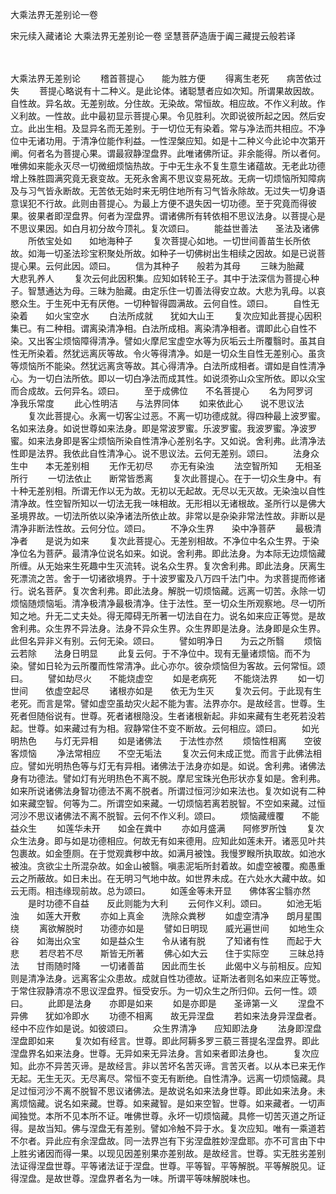 大乘法界无差别论一卷


宋元续入藏诸论
大乘法界无差别论一卷
坚慧菩萨造唐于阗三藏提云般若译


　　

大乘法界无差别论
　　稽首菩提心　　能为胜方便
　　得离生老死　　病苦依过失
　　菩提心略说有十二种义。是此论体。诸聪慧者应如次知。所谓果故因故。自性故。异名故。无差别故。分住故。无染故。常恒故。相应故。不作义利故。作义利故。一性故。此中最初显示菩提心果。令见胜利。次即说彼所起之因。然后安立。此出生相。及显异名而无差别。于一切位无有染着。常与净法而共相应。不净位中无诸功用。于清净位能作利益。一性涅槃应知。如是十二种义今此论中次第开阐。何者名为菩提心果。谓最寂静涅盘界。此唯诸佛所证。非余能得。所以者何。唯佛如来能永灭尽一切微细烦恼热故。于中无生永不复生意生诸蕴故。无老此功德增上殊胜圆满究竟无衰变故。无死永舍离不思议变易死故。无病一切烦恼所知障病及与习气皆永断故。无苦依无始时来无明住地所有习气皆永除故。无过失一切身语意误犯不行故。此则由菩提心。为最上方便不退失因一切功德。至于究竟而得彼果。彼果者即涅盘界。何者为涅盘界。谓诸佛所有转依相不思议法身。以菩提心是不思议果因。如白月初分故今顶礼。复次颂曰。
　　能益世善法　　圣法及诸佛
　　所依宝处如　　如地海种子
　　复次菩提心如地。一切世间善苗生长所依故。如海一切圣法珍宝积聚处所故。如种子一切佛树出生相续之因故。如是已说菩提心果。云何此因。颂曰。
　　信为其种子　　般若为其母
　　三昧为胎藏　　大悲乳养人
　　复次云何此因积集。应知如转轮王子。其中于法深信为菩提心种子。智慧通达为母。三昧为胎藏。由定乐住一切善法得安立故。大悲为乳母。以哀愍众生。于生死中无有厌倦。一切种智得圆满故。云何自性。颂曰。
　　自性无染着　　如火宝空水
　　白法所成就　　犹如大山王
　　复次应知此菩提心因积集已。有二种相。谓离染清净相。白法所成相。离染清净相者。谓即此心自性不染。又出客尘烦恼障得清净。譬如火摩尼宝虚空水等为灰垢云土所覆翳时。虽其自性无所染着。然犹远离灰等故。令火等得清净。如是一切众生自性无差别心。虽贪等烦恼所不能染。然犹远离贪等故。其心得清净。白法所成相者。谓如是自性清净心。为一切白法所依。即以一切白净法而成其性。如说须弥山众宝所依。即以众宝而合成故。云何异名。颂曰。
　　至于成佛位　　不名菩提心
　　名为阿罗诃　　净我乐常度
　　此心性明洁　　与法界同体
　　如来依此心　　说不思议法
　　复次此菩提心。永离一切客尘过恶。不离一切功德成就。得四种最上波罗蜜。名如来法身。如说世尊如来法身。即是常波罗蜜。乐波罗蜜。我波罗蜜。净波罗蜜。如来法身即是客尘烦恼所染自性清净心差别名字。又如说。舍利弗。此清净法性即是法界。我依此自性清净心。说不思议法。云何无差别。颂曰。
　　法身众生中　　本无差别相
　　无作无初尽　　亦无有染浊
　　法空智所知　　无相圣所行
　　一切法依止　　断常皆悉离
　　复次此菩提心。在于一切众生身中。有十种无差别相。所谓无作以无为故。无初以无起故。无尽以无灭故。无染浊以自性清净故。性空智所知以一切法无我一味相故。无形相以无诸根故。圣所行以是佛大圣境界故。一切法所依以染净诸法所依止故。非常以是杂染非常法性故。非断以是清净非断法性故。云何分位。颂曰。
　　不净众生界　　染中净菩萨
　　最极清净者　　是说为如来
　　复次此菩提心。无差别相故。不净位中名众生界。于染净位名为菩萨。最清净位说名如来。如说。舍利弗。即此法身。为本际无边烦恼藏所缠。从无始来生死趣中生灭流转。说名众生界。复次舍利弗。即此法身。厌离生死漂流之苦。舍于一切诸欲境界。于十波罗蜜及八万四千法门中。为求菩提而修诸行。说名菩萨。复次舍利弗。即此法身。解脱一切烦恼藏。远离一切苦。永除一切烦恼随烦恼垢。清净极清净最极清净。住于法性。至一切众生所观察地。尽一切所知之地。升无二丈夫处。得无障碍无所著一切法自在力。说名如来应正等觉。是故舍利弗。众生界不异法身。法身不异众生界。众生界即是法身。法身即是众生界。此但名异非义有别。云何无染。颂曰。
　　譬如明净日　　为云之所翳
　　烦恼云若除　　法身日明显
　　此复云何。于不净位中。现有无量诸烦恼。而不为染。譬如日轮为云所覆而性常清净。此心亦尔。彼杂烦恼但为客故。云何常恒。颂曰。
　　譬如劫尽火　　不能烧虚空
　　如是老病死　　不能烧法界
　　如一切世间　　依虚空起尽
　　诸根亦如是　　依无为生灭
　　复次云何。于此现有生老死。而言是常。譬如虚空虽劫灾火起不能为害。法界亦尔。是故经言。世尊。生死者但随俗说有。世尊。死者诸根隐没。生者诸根新起。非如来藏有生老死若没若起。世尊。如来藏过有为相。寂静常住不变不断故。云何相应。颂曰。
　　如光明热色　　与灯无异相
　　如是诸佛法　　于法性亦然
　　烦恼性相离　　空彼客烦恼
　　净法常相应　　不空无垢法
　　复次云何未成正觉。而言于此佛法相应。譬如光明热色等与灯无有异相。诸佛法于法身亦如是。如说。舍利弗。诸佛法身有功德法。譬如灯有光明热色不离不脱。摩尼宝珠光色形状亦复如是。舍利弗。如来所说诸佛法身智功德法不离不脱者。所谓过恒河沙如来法也。复次如说有二种如来藏空智。何等为二。所谓空如来藏。一切烦恼若离若脱智。不空如来藏。过恒河沙不思议诸佛法不离不脱智。云何不作义利。颂曰。
　　烦恼藏缠覆　　不能益众生
　　如莲华未开　　如金在粪中
　　亦如月盛满　　阿修罗所蚀
　　复次众生法身。即与如是功德相应。何故无有如来德用。应知此如莲未开。诸恶见叶共包裹故。如金堕厕。在于觉观粪秽中故。如满月被蚀。我慢罗睺所执取故。如池水被浊。贪欲尘土所混杂故。如金山被翳。嗔恚泥垢所封着故。如虚空被覆。痴愚重云之所蔽故。如日未出。在无明习气地中故。如世界未成。在六处水大藏中故。如云无雨。相违缘现前故。总为颂曰。
　　如莲金等未开显　　佛体客尘翳亦然
　　是时功德不自益　　反此则能为大利
　　云何作义利。颂曰。
　　如池无垢浊　　如莲大开敷
　　亦如上真金　　洗除众粪秽
　　如虚空清净　　朗月星围绕
　　离欲解脱时　　功德亦如是
　　譬如日明现　　威光遍世间
　　如地生众谷　　如海出众宝
　　如是益众生　　令从诸有脱
　　了知诸有性　　而起于大悲
　　若尽若不尽　　斯皆无所著
　　佛心如大云　　住于实际空
　　三昧总持法　　甘雨随时降
　　一切诸善苗　　因此而生长
　　此偈中义与前相反。应知则是清净法身。远离客尘众患故。成就自性功德故。证斯法者则名如来应正等觉。于常住寂静清凉不思议涅盘界。恒受安乐。为一切众生之所归仰。云何一性。颂曰。
　　此即是法身　　亦即是如来
　　如是亦即是　　圣谛第一义
　　涅盘不异佛　　犹如冷即水
　　功德不相离　　故无异涅盘
　　若如来法身异涅盘者。经中不应作如是说。如彼颂曰。
　　众生界清净　　应知即法身
　　法身即涅盘　　涅盘即如来
　　复次如有经言。世尊。即此阿耨多罗三藐三菩提名涅盘界。即此涅盘界名如来法身。世尊。无异如来无异法身。言如来者即法身也。
　　复次应知。此亦不异苦灭谛。是故经言。非以苦坏名苦灭谛。言苦灭者。以从本已来无作无起。无生无灭。无尽离尽。常恒不变无有断绝。自性清净。远离一切烦恼藏。具足过恒河沙不离不脱智不思议诸佛法。是故说名如来法身世尊。即此如来法身。未离烦恼藏。说名如来藏。世尊。如来藏智。是如来空智。世尊。如来藏者。一切声闻独觉。本所不见本所不证。唯佛世尊。永坏一切烦恼藏。具修一切苦灭道之所证得。是故当知。佛与涅盘无有差别。譬如冷触不异于水。复次应知。唯有一乘道若不尔者。异此应有余涅盘故。同一法界岂有下劣涅盘胜妙涅盘耶。亦不可言由下中上胜劣诸因而得一果。以现见因差别果亦差别故。是故经言。世尊。实无胜劣差别法证得涅盘世尊。平等诸法证于涅盘。世尊。平等智。平等解脱。平等解脱见。证得涅盘。是故世尊。涅盘界者名为一味。所谓平等味解脱味也。


